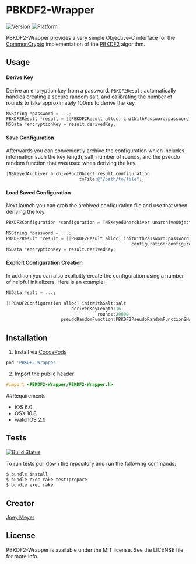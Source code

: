 # PBKDF2-Wrapper

[![Version](http://cocoapod-badges.herokuapp.com/v/PBKDF2-Wrapper/badge.png)](http://cocoadocs.org/docsets/PBKDF2-Wrapper)
[![Platform](http://cocoapod-badges.herokuapp.com/p/PBKDF2-Wrapper/badge.png)](http://cocoadocs.org/docsets/PBKDF2-Wrapper)

PBKDF2-Wrapper provides a very simple Objective-C interface for the [CommonCrypto](https://developer.apple.com/library/mac/documentation/security/conceptual/cryptoservices/GeneralPurposeCrypto/GeneralPurposeCrypto.html#//apple_ref/doc/uid/TP40011172-CH9-SW1) implementation of the [PBKDF2](http://blog.agilebits.com/2011/05/05/defending-against-crackers-peanut-butter-keeps-dogs-friendly-too/) algorithm.

## Usage

#### Derive Key
Derive an encryption key from a password. `PBKDF2Result` automatically handles creating a secure random salt, and calibrating the number of rounds to take approximately 100ms to derive the key.

```objective-c
NSString *password = ...;
PBKDF2Result *result = [[PBKDF2Result alloc] initWithPassword:password];
NSData *encryptionKey = result.derivedKey;
```

#### Save Configuration
Afterwards you can conveniently archive the configuration which includes information such the key length, salt, number of rounds, and the pseudo random function that was used when deriving the key.

```objective-c
[NSKeyedArchiver archiveRootObject:result.configuration
                            toFile:@"/path/to/file"];
```

#### Load Saved Configuration
Next launch you can grab the archived configuration file and use that when deriving the key.

```objective-c
PBKDF2Configuration *configuration = [NSKeyedUnarchiver unarchiveObjectWithFile:@"/path/to/file"];

NSString *password = ...;
PBKDF2Result *result = [[PBKDF2Result alloc] initWithPassword:password
                                                configuration:configuration];
NSData *encryptionKey = result.derivedKey;
```

#### Explicit Configuration Creation
In addition you can also explicitly create the configuration using a number of helpful initializers. Here is an example:

```objective-c
NSData *salt = ...;

[[PBKDF2Configuration alloc] initWithSalt:salt
                         derivedKeyLength:16
                                   rounds:20000
                     pseudoRandomFunction:PBKDF2PseudoRandomFunctionSHA256];
```

## Installation

1. Install via [CocoaPods](http://cocoapods.org/)
	
  ```ruby
  pod 'PBKDF2-Wrapper'
  ```

2. Import the public header

  ```objective-c
  #import <PBKDF2-Wrapper/PBKDF2-Wrapper.h>
  ```

##Requirements

- iOS 6.0
- OSX 10.8
- watchOS 2.0

## Tests

[![Build Status](https://travis-ci.org/joeymeyer/PBKDF2-Wrapper.svg?branch=master)](https://travis-ci.org/joeymeyer/PBKDF2-Wrapper)

To run tests pull down the repository and run the following commands:

```bash
$ bundle install
$ bundle exec rake test:prepare
$ bundle exec rake
```

## Creator

[Joey Meyer](http://www.joeymeyer.com)

## License

PBKDF2-Wrapper is available under the MIT license. See the LICENSE file for more info.
